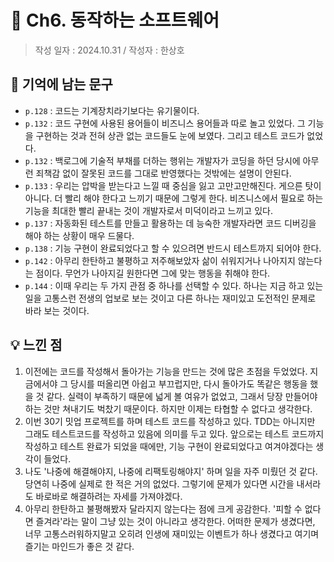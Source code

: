 # 🔖 Ch6. 동작하는 소프트웨어
> 작성 일자 : 2024.10.31 / 작성자 : 한상호
## 💫 기억에 남는 문구
- `p.128` : 코드는 기계장치라기보다는 유기물이다.
- `p.132` : 코드 구현에 사용된 용어들이 비즈니스 용어들과 따로 놀고 있었다. 그 기능을 구현하는 것과 전혀 상관 없는 코드들도 눈에 보였다. 그리고 테스트 코드가 없었다.
- `p.132` : 백로그에 기술적 부채를 더하는 행위는 개발자가 코딩을 하던 당시에 아무런 죄책감 없이 잘못된 코드를 그대로 반영했다는 것밖에는 설명이 안된다.
- `p.133` : 우리는 압박을 받는다고 느낄 때 중심을 잃고 고만고만해진다. 게으른 탓이 아니다. 더 빨리 해야 한다고 느끼기 때문에 그렇게 한다. 비즈니스에서 필요로 하는 기능을 최대한 빨리 끝내는 것이 개발자로서 미덕이라고 느끼고 있다.
- `p.137` : 자동화된 테스트를 만들고 활용하는 데 능숙한 개발자라면 코드 디버깅을 해야 하는 상황이 매우 드물다.
- `p.138` : 기능 구현이 완료되었다고 할 수 있으려면 반드시 테스트까지 되어야 한다.
- `p.142` : 아무리 한탄하고 불평하고 저주해보았자 삶이 쉬워지거나 나아지지 않는다는 점이다. 무언가 나아지길 원한다면 그에 맞는 행동을 취해야 한다.
- `p.144` : 이때 우리는 두 가지 관점 중 하나를 선택할 수 있다. 하나는 지금 하고 있는 일을 고통스런 전생의 업보로 보는 것이고 다른 하나는 재미있고 도전적인 문제로 바라 보는 것이다.

## 💡 느낀 점
1. 이전에는 코드를 작성해서 돌아가는 기능을 만드는 것에 많은 초점을 두었었다. 지금에서야 그 당시를 떠올리면 아쉽고 부끄럽지만, 다시 돌아가도 똑같은 행동을 했을 것 같다. 실력이 부족하기 때문에 넓게 볼 여유가 없었고, 그래서 당장 만들어야 하는 것만 쳐내기도 벅찼기 때문이다. 하지만 이제는 타협할 수 없다고 생각한다.
2. 이번 30기 밋업 프로젝트를 하며 테스트 코드를 작성하고 있다. TDD는 아니지만 그래도 테스트코드를 작성하고 있음에 의미를 두고 있다. 앞으로는 테스트 코드까지 작성하고 테스트 완료가 되었을 때에만, 기능 구현이 완료되었다고 여겨야겠다는 생각이 들었다.
3. 나도 '나중에 해결해야지, 나중에 리팩토링해야지' 하며 일을 자주 미뤘던 것 같다. 당연히 나중에 실제로 한 적은 거의 없었다. 그렇기에 문제가 있다면 시간을 내서라도 바로바로 해결하려는 자세를 가져야겠다.
4. 아무리 한탄하고 불평해봤자 달라지지 않는다는 점에 크게 공감한다. '피할 수 없다면 즐겨라'라는 말이 그냥 있는 것이 아니라고 생각한다. 어떠한 문제가 생겼다면, 너무 고통스러워하지말고 오히려 인생에 재미있는 이벤트가 하나 생겼다고 여기며 즐기는 마인드가 좋은 것 같다.
